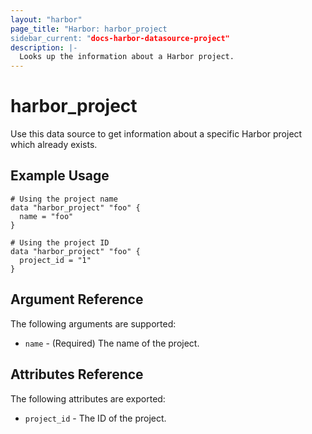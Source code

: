 ```yaml
---
layout: "harbor"
page_title: "Harbor: harbor_project
sidebar_current: "docs-harbor-datasource-project"
description: |-
  Looks up the information about a Harbor project.
---
```


# harbor\_project

Use this data source to get information about a specific Harbor project which already exists.

## Example Usage

```hcl
# Using the project name
data "harbor_project" "foo" {
  name = "foo"
}

# Using the project ID
data "harbor_project" "foo" {
  project_id = "1"
}
```

## Argument Reference

The following arguments are supported:

* `name` - (Required) The name of the project.

## Attributes Reference

The following attributes are exported:

* `project_id` - The ID of the project.
